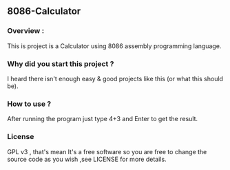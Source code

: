 8086-Calculator
--------
<h3> Overview : </h3>
This is project is a Calculator using 8086 assembly programming language.

<h3> Why did you start this project ? </h3>
I heard there isn't enough easy & good projects like this (or what this should be).

<h3> How to use ? </h3>
After running the program just type 4+3 and Enter to get the result.

<h3> License </h3>
GPL v3 , that's mean It's a free software so you are free to change the source code as you wish ,see LICENSE for more details.
